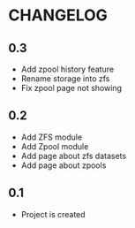 # CHANGELOG

## 0.3

  - Add zpool history feature
  - Rename storage into zfs
  - Fix zpool page not showing

## 0.2

  - Add ZFS module
  - Add Zpool module
  - Add page about zfs datasets
  - Add page about zpools

## 0.1

  - Project is created
